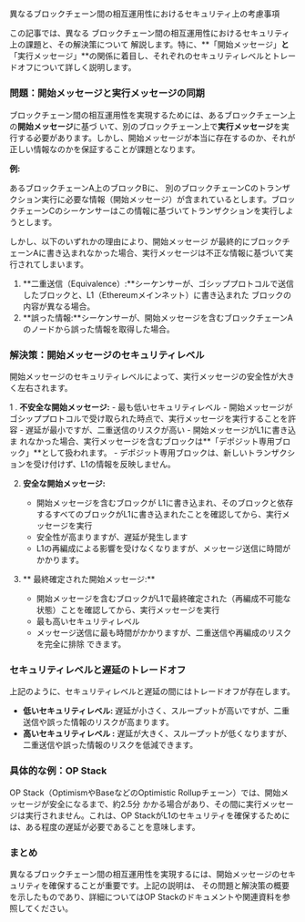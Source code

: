 ##
 異なるブロックチェーン間の相互運用性におけるセキュリティ上の考慮事項

この記事では、異なる
ブロックチェーン間の相互運用性におけるセキュリティ上の課題と、その解決策について
解説します。特に、**「開始メッセージ」**と**「実行メッセージ」**の関係に着目し、それぞれのセキュリティレベルとトレードオフについて詳しく説明します。


### 問題：開始メッセージと実行メッセージの同期

ブロックチェーン間の相互運用性を実現するためには、あるブロックチェーン上の**開始メッセージ**に基づ
いて、別のブロックチェーン上で**実行メッセージ**を実行する必要があります。しかし、開始メッセージが本当に存在するのか、それが正しい情報なのかを保証することが課題となります。

**例:**

あるブロックチェーンA上のブロックBに、
別のブロックチェーンCのトランザクション実行に必要な情報（開始メッセージ）が含まれているとします。ブロックチェーンCのシーケンサーはこの情報に基づいてトランザクションを実行しようとします。

しかし、以下のいずれかの理由により、開始メッセージ
が最終的にブロックチェーンAに書き込まれなかった場合、実行メッセージは不正な情報に基づいて実行されてしまいます。

1. **二重送信（Equivalence）:**シーケンサーが、ゴシッププロトコルで送信したブロックと、L1（Ethereumメインネット）に書き込まれた
ブロックの内容が異なる場合。
2. **誤った情報:**シーケンサーが、開始メッセージを含むブロックチェーンAのノードから誤った情報を取得した場合。

### 解決策：開始メッセージのセキュリティレベル

開始メッセージのセキュリティレベルによって、実行メッセージの安全性が大きく左右されます。

1
. **不安全な開始メッセージ:** 
    - 最も低いセキュリティレベル
    - 開始メッセージがゴシッププロトコルで受け取られた時点で、実行メッセージを実行することを許容
    - 遅延が最小ですが、二重送信のリスクが高い
    - 開始メッセージがL1に書き込ま
れなかった場合、実行メッセージを含むブロックは**「デポジット専用ブロック」**として扱われます。
    - デポジット専用ブロックは、新しいトランザクションを受け付けず、L1の情報を反映しません。

2. **安全な開始メッセージ:**
    - 開始メッセージを含むブロックが
L1に書き込まれ、そのブロックと依存するすべてのブロックがL1に書き込まれたことを確認してから、実行メッセージを実行
    - 安全性が高まりますが、遅延が発生します
    - L1の再編成による影響を受けなくなりますが、メッセージ送信に時間がかかります。

3. **
最終確定された開始メッセージ:**
    - 開始メッセージを含むブロックがL1で最終確定された（再編成不可能な状態）ことを確認してから、実行メッセージを実行
    - 最も高いセキュリティレベル
    - メッセージ送信に最も時間がかかりますが、二重送信や再編成のリスクを完全に排除
できます。

### セキュリティレベルと遅延のトレードオフ

上記のように、セキュリティレベルと遅延の間にはトレードオフが存在します。

- **低いセキュリティレベル:** 遅延が小さく、スループットが高いですが、二重送信や誤った情報のリスクが高まります。
- **高いセキュリティレベル
:** 遅延が大きく、スループットが低くなりますが、二重送信や誤った情報のリスクを低減できます。

### 具体的な例：OP Stack

OP Stack（OptimismやBaseなどのOptimistic Rollupチェーン）では、開始メッセージが安全になるまで、約2.5分
かかる場合があり、その間に実行メッセージは実行されません。これは、OP StackがL1のセキュリティを確保するためには、ある程度の遅延が必要であることを意味します。

### まとめ

異なるブロックチェーン間の相互運用性を実現するには、開始メッセージのセキュリティを確保することが重要です。上記の説明は、
その問題と解決策の概要を示したものであり、詳細についてはOP Stackのドキュメントや関連資料を参照してください。

